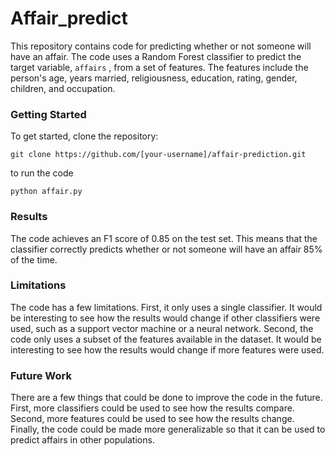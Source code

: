 # Affair_predict
 
This repository contains code for predicting whether or not someone will have an affair. The code uses a Random Forest classifier to predict the target variable, `affairs`  , from a set of features. The features include the person's age, years married, religiousness, education, rating, gender, children, and occupation.

<h3>Getting Started</h3>
<p>To get started, clone the repository: </p>

``` git clone https://github.com/[your-username]/affair-prediction.git ```

<p> to run the code </p>

``` python affair.py ```
<h3>Results</h3>
The code achieves an F1 score of 0.85 on the test set. This means that the classifier correctly predicts whether or not someone will have an affair 85% of the time.

<h3>Limitations</h3>
The code has a few limitations. First, it only uses a single classifier. It would be interesting to see how the results would change if other classifiers were used, such as a support vector machine or a neural network. Second, the code only uses a subset of the features available in the dataset. It would be interesting to see how the results would change if more features were used.

<h3>Future Work</h3>
There are a few things that could be done to improve the code in the future. First, more classifiers could be used to see how the results compare. Second, more features could be used to see how the results change. Finally, the code could be made more generalizable so that it can be used to predict affairs in other populations.
